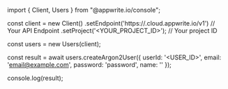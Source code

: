 import { Client, Users } from "@appwrite.io/console";

const client = new Client()
    .setEndpoint('https://<REGION>.cloud.appwrite.io/v1') // Your API Endpoint
    .setProject('<YOUR_PROJECT_ID>'); // Your project ID

const users = new Users(client);

const result = await users.createArgon2User({
    userId: '<USER_ID>',
    email: 'email@example.com',
    password: 'password',
    name: '<NAME>'
});

console.log(result);

